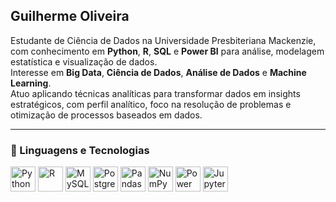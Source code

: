 ## Guilherme Oliveira


Estudante de Ciência de Dados na Universidade Presbiteriana Mackenzie, com conhecimento em **Python**, **R**, **SQL** e **Power BI** para análise, modelagem estatística e visualização de dados.  
Interesse em **Big Data**, **Ciência de Dados**, **Análise de Dados** e **Machine Learning**.  
Atuo aplicando técnicas analíticas para transformar dados em insights estratégicos, com perfil analítico, foco na resolução de problemas e otimização de processos baseados em dados.

---

### 🚀 Linguagens e Tecnologias

<p>
  <img src="https://cdn.jsdelivr.net/gh/devicons/devicon/icons/python/python-original.svg" width="40" alt="Python" title="Python"/>
  <img src="https://cdn.jsdelivr.net/gh/devicons/devicon/icons/r/r-original.svg" width="40" alt="R" title="R"/>
  <img src="https://cdn.jsdelivr.net/gh/devicons/devicon/icons/mysql/mysql-original.svg" width="40" alt="MySQL" title="MySQL"/>
  <img src="https://cdn.jsdelivr.net/gh/devicons/devicon/icons/postgresql/postgresql-original.svg" width="40" alt="PostgreSQL" title="PostgreSQL"/>
  <img src="https://cdn.jsdelivr.net/gh/devicons/devicon/icons/pandas/pandas-original.svg" width="40" alt="Pandas" title="Pandas"/>
  <img src="https://cdn.jsdelivr.net/gh/devicons/devicon/icons/numpy/numpy-original.svg" width="40" alt="NumPy" title="NumPy"/>
  <img src="https://img.icons8.com/color/48/000000/power-bi.png" width="40" alt="Power BI" title="Power BI"/>
  <img src="https://cdn.jsdelivr.net/gh/devicons/devicon/icons/jupyter/jupyter-original.svg" width="40" alt="Jupyter" title="Jupyter Notebook"/>
</p>
